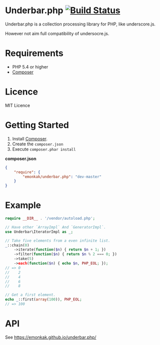 # Underbar.php [![Build Status](https://travis-ci.org/emonkak/underbar.php.png)](https://travis-ci.org/emonkak/underbar.php)

Underbar.php is a collection processing library for PHP, like underscore.js.

However not aim full compatibility of undersocre.js.

# Requirements

- PHP 5.4 or higher
- [Composer](http://getcomposer.org/)

# Licence

MIT Licence

# Getting Started

1. Install [Composer](http://getcomposer.org/).
2. Create the `composer.json`
3. Execute `composer.phar install`

**composer.json**

```json
{
    "require": {
        "emonkak/underbar.php": "dev-master"
    }
}
```

# Example

```php
require __DIR__ . '/vendor/autoload.php';

// Have other `ArrayImpl` And `GeneratorImpl`.
use Underbar\IteratorImpl as _;

// Take five elements from a even infinite list.
_::chain(0)
    ->iterate(function($n) { return $n + 1; })
    ->filter(function($n) { return $n % 2 === 0; })
    ->take(5)
    ->each(function($n) { echo $n, PHP_EOL; });
// => 0
//    2
//    4
//    6
//    8

// Get a first element.
echo _::first(array(100)), PHP_EOL;
// => 100
```

# API

See https://emonkak.github.io/underbar.php/
